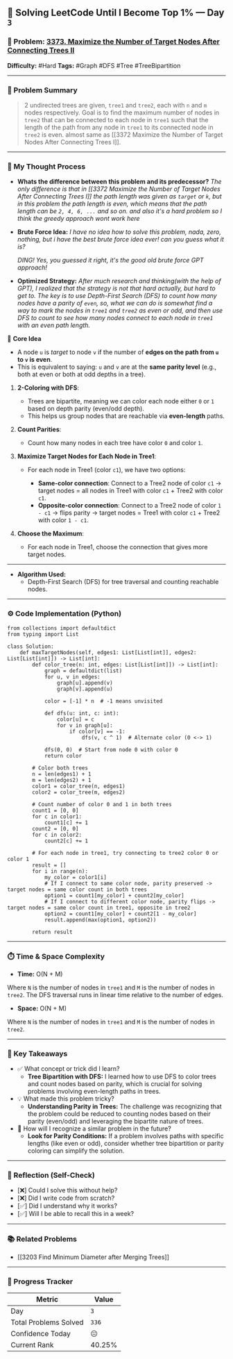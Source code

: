 ## 🧠 Solving LeetCode Until I Become Top 1% — Day `3`

### 🔹 Problem: [3373. Maximize the Number of Target Nodes After Connecting Trees II](https://leetcode.com/problems/maximize-the-number-of-target-nodes-after-connecting-trees-ii/description/?envType=daily-question&envId=2025-05-29)

**Difficulty:** #Hard
**Tags:** #Graph #DFS #Tree #TreeBipartition

---

### 📝 Problem Summary

> 2 undirected trees are given, `tree1` and `tree2`, each with `n` and `m` nodes respectively. Goal is to find the maximum number of nodes in `tree2` that can be connected to each node in `tree1` such that the length of the path from any node in `tree1` to its connected node in `tree2` is even.
> almost same as [[3372 Maximize the Number of Target Nodes After Connecting Trees I]].

---

### 🧠 My Thought Process

- **Whats the difference between this problem and its predecessor?**
  _The only difference is that in [[3372 Maximize the Number of Target Nodes After Connecting Trees I]] the path length was given as `target` or `k`, but in this problem the path length is even, which means that the path length can be `2, 4, 6, ...` and so on. and also it's a hard problem so I think the greedy approach wont work here_

- **Brute Force Idea:**
  _I have no idea how to solve this problem, nada, zero, nothing, but i have the best brute force idea ever! can you guess what it is?_

  _DING! Yes, you guessed it right, it's the good old brute force GPT approach!_

- **Optimized Strategy:**
  _After much research and thinking(with the help of GPT), I realized that the strategy is not that hard actually, but hard to get to. The key is to use Depth-First Search (DFS) to count how many nodes have a parity of `even`, so, what we can do is somewhat find a way to mark the nodes in `tree1` and `tree2` as even or odd, and then use DFS to count to see how many nodes connect to each node in `tree1` with an even path length._

🧠 **Core Idea**

- A node `u` is _target_ to node `v` if the number of **edges on the path from `u` to `v` is even**.
- This is equivalent to saying: `u` and `v` are at the **same parity level** (e.g., both at even or both at odd depths in a tree).

1. **2-Coloring with DFS**:

   - Trees are bipartite, meaning we can color each node either `0` or `1` based on depth parity (even/odd depth).
   - This helps us group nodes that are reachable via **even-length** paths.

2. **Count Parities**:

   - Count how many nodes in each tree have color `0` and color `1`.

3. **Maximize Target Nodes for Each Node in Tree1**:

   - For each node in Tree1 (color `c1`), we have two options:

     - **Same-color connection**: Connect to a Tree2 node of color `c1` → target nodes = all nodes in Tree1 with color `c1` + Tree2 with color `c1`.
     - **Opposite-color connection**: Connect to a Tree2 node of color `1 - c1` → flips parity → target nodes = Tree1 with color `c1` + Tree2 with color `1 - c1`.

4. **Choose the Maximum**:

   - For each node in Tree1, choose the connection that gives more target nodes.

---

- **Algorithm Used:**
  - Depth-First Search (DFS) for tree traversal and counting reachable nodes.

---

### ⚙️ Code Implementation (Python)

```python{.line-numbers}
from collections import defaultdict
from typing import List

class Solution:
    def maxTargetNodes(self, edges1: List[List[int]], edges2: List[List[int]]) -> List[int]:
        def color_tree(n: int, edges: List[List[int]]) -> List[int]:
            graph = defaultdict(list)
            for u, v in edges:
                graph[u].append(v)
                graph[v].append(u)

            color = [-1] * n  # -1 means unvisited

            def dfs(u: int, c: int):
                color[u] = c
                for v in graph[u]:
                    if color[v] == -1:
                        dfs(v, c ^ 1)  # Alternate color (0 <-> 1)

            dfs(0, 0)  # Start from node 0 with color 0
            return color

        # Color both trees
        n = len(edges1) + 1
        m = len(edges2) + 1
        color1 = color_tree(n, edges1)
        color2 = color_tree(m, edges2)

        # Count number of color 0 and 1 in both trees
        count1 = [0, 0]
        for c in color1:
            count1[c] += 1
        count2 = [0, 0]
        for c in color2:
            count2[c] += 1

        # For each node in tree1, try connecting to tree2 color 0 or color 1
        result = []
        for i in range(n):
            my_color = color1[i]
            # If I connect to same color node, parity preserved -> target nodes = same color count in both trees
            option1 = count1[my_color] + count2[my_color]
            # If I connect to different color node, parity flips -> target nodes = same color count in tree1, opposite in tree2
            option2 = count1[my_color] + count2[1 - my_color]
            result.append(max(option1, option2))

        return result

```

---

### ⏱️ Time & Space Complexity

- **Time:** O(N + M)

Where `N` is the number of nodes in `tree1` and `M` is the number of nodes in `tree2`. The DFS traversal runs in linear time relative to the number of edges.

- **Space:** O(N + M)

Where `N` is the number of nodes in `tree1` and `M` is the number of nodes in `tree2`.

---

### 🧩 Key Takeaways

- ✅ What concept or trick did I learn?
  - **Tree Bipartition with DFS:** I learned how to use DFS to color trees and count nodes based on parity, which is crucial for solving problems involving even-length paths in trees.
- 💡 What made this problem tricky?
  - **Understanding Parity in Trees:** The challenge was recognizing that the problem could be reduced to counting nodes based on their parity (even/odd) and leveraging the bipartite nature of trees.
- 💭 How will I recognize a similar problem in the future?
  - **Look for Parity Conditions:** If a problem involves paths with specific lengths (like even or odd), consider whether tree bipartition or parity coloring can simplify the solution.

---

### 🔁 Reflection (Self-Check)

- [❌] Could I solve this without help?
- [❌] Did I write code from scratch?
- [✅] Did I understand why it works?
- [✅] Will I be able to recall this in a week?

---

### 📚 Related Problems

- [[3203 Find Minimum Diameter after Merging Trees]]

---

### 🚀 Progress Tracker

| Metric                | Value  |
| --------------------- | ------ |
| Day                   | `3`    |
| Total Problems Solved | `336`  |
| Confidence Today      | 😐     |
| Current Rank          | 40.25% |

